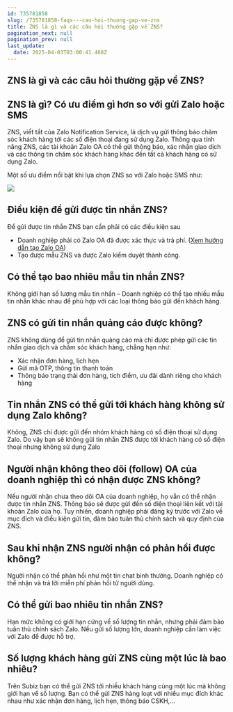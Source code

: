 ```yaml
---
id: 735781858
slug: /735781858-faqs---cau-hoi-thuong-gap-ve-zns
title: ZNS là gì và các câu hỏi thường gặp về ZNS?
pagination_next: null
pagination_prev: null
last_update:
  date: 2025-04-03T03:00:41.468Z
---
```


## ZNS là gì và các câu hỏi thường gặp về ZNS?

## ZNS là gì? Có ưu điểm gì hơn so với gửi Zalo hoặc SMS


ZNS, viết tắt của Zalo Notification Service, là dịch vụ gửi thông báo chăm sóc khách hàng tới các số điện thoại đang sử dụng Zalo. Thông qua tính năng ZNS, các tài khoản Zalo OA có thể gửi thông báo, xác nhận giao dịch và các thông tin chăm sóc khách hàng khác đến tất cả khách hàng có sử dụng Zalo.

Một số ưu điểm nổi bật khi lựa chọn ZNS so với Zalo hoặc SMS như:


![](https://vcdn.subiz-cdn.com/file/fishbrcbfoyrkrcbttwc_acpxkgumifuoofoosble/unnamed.png)

## Điều kiện để gửi được tin nhắn ZNS?


Để gửi được tin nhắn ZNS bạn cần phải có các điều kiện sau

- Doanh nghiệp phải có Zalo OA đã được xác thực và trả phí. ([Xem hướng dẫn tạo Zalo OA](https://oa.zalo.me/home/documents/guides/khoi-tao-zalo-official-account_61))
- Tạo được mẫu ZNS và được Zalo kiểm duyệt thành công.
## Có thể tạo bao nhiêu mẫu tin nhắn ZNS?


Không giới hạn số lượng mẫu tin nhắn – Doanh nghiệp có thể tạo nhiều mẫu tin nhắn khác nhau để phù hợp với các loại thông báo gửi đến khách hàng.
## ZNS có gửi tin nhắn quảng cáo được không?


ZNS không dùng để gửi tin nhắn quảng cáo mà chỉ được phép gửi các tin nhắn giao dịch và chăm sóc khách hàng, chẳng hạn như:

- Xác nhận đơn hàng, lịch hẹn
- Gửi mã OTP, thông tin thanh toán
- Thông báo trạng thái đơn hàng, tích điểm, ưu đãi dành riêng cho khách hàng
## Tin nhắn ZNS có thể gửi tới khách hàng không sử dụng Zalo không? 


Không, ZNS chỉ được gửi đến nhóm khách hàng có số điện thoại sử dụng Zalo. Do vậy bạn sẽ không gửi tin nhắn ZNS được tới khách hàng có số điện thoại nhưng không sử dụng Zalo 
## Người nhận không theo dõi (follow) OA của doanh nghiệp thì có nhận được ZNS không?


Nếu người nhận chưa theo dõi OA của doanh nghiệp, họ vẫn có thể nhận được tin nhắn ZNS. Thông báo sẽ được gửi đến số điện thoại liên kết với tài khoản Zalo của họ. Tuy nhiên, doanh nghiệp phải đăng ký trước với Zalo về mục đích và điều kiện gửi tin, đảm bảo tuân thủ chính sách và quy định của ZNS.
## Sau khi nhận ZNS người nhận có phản hồi được không?


Người nhận có thể phản hồi như một tin chat bình thường. Doanh nghiệp có thể nhận và trả lời miễn phí phản hồi từ người dùng.
## Có thể gửi bao nhiêu tin nhắn ZNS?


Hạn mức không có giới hạn cứng về số lượng tin nhắn, nhưng phải đảm bảo tuân thủ chính sách Zalo. Nếu gửi số lượng lớn, doanh nghiệp cần làm việc với Zalo để được hỗ trợ.
## Số lượng khách hàng gửi ZNS cùng một lúc là bao nhiêu? 


Trên Subiz bạn có thể gửi ZNS tới nhiều khách hàng cùng một lúc mà không giới hạn về số lượng. Bạn có thể gửi ZNS hàng loạt với nhiều mục đích khác nhau như xác nhận đơn hàng, lịch hẹn, thông báo CSKH,…